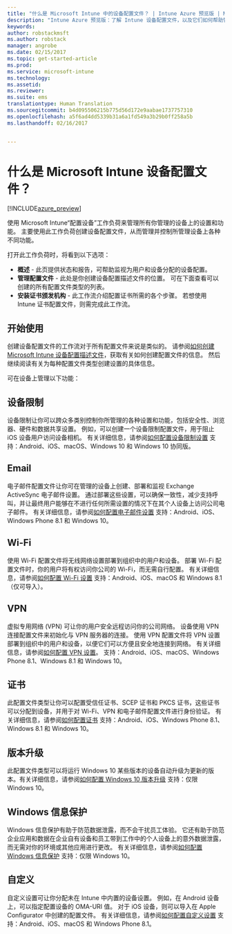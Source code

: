 ```yaml
---
title: "什么是 Microsoft Intune 中的设备配置文件？ | Intune Azure 预览版 | Microsoft Docs"
description: "Intune Azure 预览版：了解 Intune 设备配置文件，以及它们如何帮助管理和保护公司设备。"
keywords: 
author: robstackmsft
ms.author: robstack
manager: angrobe
ms.date: 02/15/2017
ms.topic: get-started-article
ms.prod: 
ms.service: microsoft-intune
ms.technology: 
ms.assetid: 
ms.reviewer: 
ms.suite: ems
translationtype: Human Translation
ms.sourcegitcommit: b4d095506215b775d56d172e9aabae1737757310
ms.openlocfilehash: a5f6ad4dd5339b31a6a1fd549a3b29b0ff258a5b
ms.lasthandoff: 02/16/2017


---
```


# <a name="what-are-microsoft-intune-device-profiles"></a>什么是 Microsoft Intune 设备配置文件？

[!INCLUDE[azure_preview](../includes/azure_preview.md)]

使用 Microsoft Intune“配置设备”工作负荷来管理所有你管理的设备上的设置和功能。 主要使用此工作负荷创建设备配置文件，从而管理并控制所管理设备上各种不同功能。

打开此工作负荷时，将看到以下选项：

- **概述** - 此页提供状态和报告，可帮助监视为用户和设备分配的设备配置。
- **管理配置文件** - 此处是你创建设备配置描述文件的位置。 可在下面查看可以创建的所有配置文件类型的列表。
- **安装证书颁发机构** - 此工作流介绍配置证书所需的各个步骤。 若想使用 Intune 证书配置文件，则需完成此工作流。

## <a name="getting-started"></a>开始使用

创建设备配置文件的工作流对于所有配置文件来说是类似的。 请参阅[如何创建 Microsoft Intune 设备配置描述文件](/intune-azure/configure-devices/how-to-create-device-profiles)，获取有关如何创建配置文件的信息。 然后继续阅读有关为每种配置文件类型创建设置的具体信息。

可在设备上管理以下功能：

## <a name="device-restrictions"></a>设备限制
设备限制让你可以跨众多类别控制你所管理的各种设置和功能，包括安全性、浏览器、硬件和数据共享设置。 例如，可以创建一个设备限制配置文件，用于阻止 iOS 设备用户访问设备相机。
有关详细信息，请参阅[如何配置设备限制设置](how-to-configure-device-restrictions.md) 支持：Android、iOS、macOS、Windows 10 和 Windows 10 协同版。

## <a name="email"></a>Email
电子邮件配置文件让你可在管理的设备上创建、部署和监视 Exchange ActiveSync 电子邮件设置。 通过部署这些设置，可以确保一致性，减少支持呼叫，并让最终用户能够在不进行任何所需设置的情况下在其个人设备上访问公司电子邮件。
有关详细信息，请参阅[如何配置电子邮件设置](how-to-configure-email-settings.md) 支持：Android、iOS、Windows Phone 8.1 和 Windows 10。

## <a name="wi-fi"></a>Wi-Fi
使用 Wi-Fi 配置文件将无线网络设置部署到组织中的用户和设备。 部署 Wi-Fi 配置文件时，你的用户将有权访问你公司的 Wi-Fi，而无需自行配置。
有关详细信息，请参阅[如何配置 Wi-Fi 设置](how-to-configure-wi-fi-settings.md) 支持：Android、iOS、macOS 和 Windows 8.1（仅可导入）。

## <a name="vpn"></a>VPN
虚拟专用网络 (VPN) 可让你的用户安全远程访问你的公司网络。 设备使用 VPN 连接配置文件来初始化与 VPN 服务器的连接。 使用 VPN 配置文件将 VPN 设置部署到组织中的用户和设备，以便它们可以方便且安全地连接到网络。
有关详细信息，请参阅[如何配置 VPN 设置](how-to-configure-vpn-settings.md)。
支持：Android、iOS、macOS、Windows Phone 8.1、Windows 8.1 和 Windows 10。

## <a name="certificates"></a>证书
此配置文件类型让你可以配置受信任证书、SCEP 证书和 PKCS 证书，这些证书可以分配到设备，并用于对 Wi-Fi、VPN 和电子邮件配置文件进行身份验证。
有关详细信息，请参阅[如何配置证书](how-to-configure-certificates.md) 支持：Android、iOS、Windows Phone 8.1、Windows 8.1 和 Windows 10。

## <a name="edition-upgrade"></a>版本升级
此配置文件类型可以将运行 Windows 10 某些版本的设备自动升级为更新的版本。有关详细信息，请参阅[如何配置 Windows 10 版本升级](how-to-configure-windows-10-edition-upgrade.md) 支持：仅限 Windows 10。

## <a name="windows-information-protection"></a>Windows 信息保护
Windows 信息保护有助于防范数据泄露，而不会干扰员工体验。 它还有助于防范企业应用和数据在企业自有设备和员工带到工作中的个人设备上的意外数据泄露，而无需对你的环境或其他应用进行更改。
有关详细信息，请参阅[如何配置 Windows 信息保护](how-to-configure-windows-information-protection.md) 支持：仅限 Windows 10。

## <a name="custom"></a>自定义
自定义设置可让你分配未在 Intune 中内置的设备设置。 例如，在 Android 设备上，可以指定配置设备的 OMA-URI 值。 对于 iOS 设备，则可以导入在 Apple Configurator 中创建的配置文件。
有关详细信息，请参阅[如何配置自定义设置](how-to-configure-custom-settings.md) 支持：Android、iOS、macOS 和 Windows Phone 8.1。

